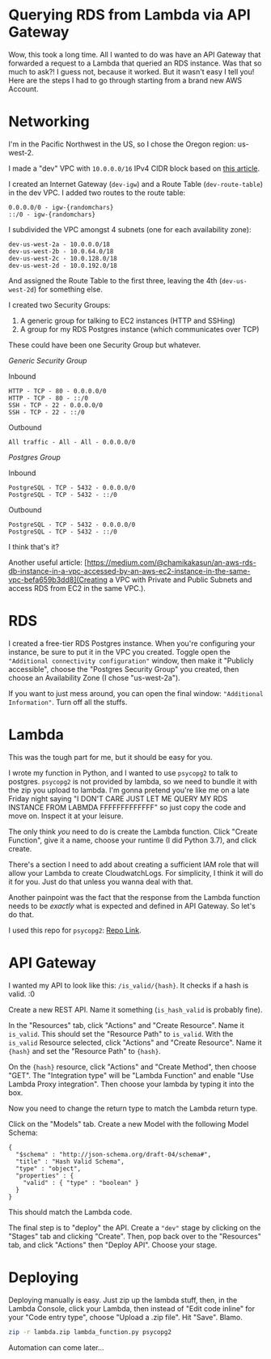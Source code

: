 # Querying RDS from Lambda via API Gateway

Wow, this took a long time. All I wanted to do was have an API Gateway that forwarded a request to a Lambda that queried an RDS instance. Was that so much to ask?! I guess not, because it worked. But it wasn't easy I tell you! Here are the steps I had to go through starting from a brand new AWS Account.

# Networking

I'm in the Pacific Northwest in the US, so I chose the Oregon region: us-west-2.

I made a "dev" VPC with `10.0.0.0/16` IPv4 CIDR block based on [this article](https://medium.com/aws-activate-startup-blog/practical-vpc-design-8412e1a18dcc#.bmeh8m3si).

I created an Internet Gateway (`dev-igw`) and a Route Table (`dev-route-table`) in the dev VPC. I added two routes to the route table:

```
0.0.0.0/0 - igw-{randomchars}
::/0 - igw-{randomchars}
```

I subdivided the VPC amongst 4 subnets (one for each availability zone):

```
dev-us-west-2a - 10.0.0.0/18
dev-us-west-2b - 10.0.64.0/18
dev-us-west-2c - 10.0.128.0/18
dev-us-west-2d - 10.0.192.0/18
```

And assigned the Route Table to the first three, leaving the 4th (`dev-us-west-2d`) for something else.

I created two Security Groups:

1) A generic group for talking to EC2 instances (HTTP and SSHing)
2) A group for my RDS Postgres instance (which communicates over TCP)

These could have been one Security Group but whatever.

*Generic Security Group*

Inbound

```
HTTP - TCP - 80 - 0.0.0.0/0
HTTP - TCP - 80 - ::/0
SSH - TCP - 22 - 0.0.0.0/0
SSH - TCP - 22 - ::/0
```

Outbound

```
All traffic - All - All - 0.0.0.0/0
```

*Postgres Group*

Inbound

```
PostgreSQL - TCP - 5432 - 0.0.0.0/0
PostgreSQL - TCP - 5432 - ::/0
```

Outbound

```
PostgreSQL - TCP - 5432 - 0.0.0.0/0
PostgreSQL - TCP - 5432 - ::/0
```

I think that's it?

Another useful article: [https://medium.com/@chamikakasun/an-aws-rds-db-instance-in-a-vpc-accessed-by-an-aws-ec2-instance-in-the-same-vpc-befa659b3dd8](Creating a VPC with Private and Public Subnets and access RDS from EC2 in the same VPC.).


# RDS

I created a free-tier RDS Postgres instance. When you're configuring your instance, be sure to put it in the VPC you created. Toggle open the `"Additional connectivity configuration"` window, then make it "Publicly accessible", choose the "Postgres Security Group" you created, then choose an Availability Zone (I chose "us-west-2a").

If you want to just mess around, you can open the final window: `"Additional Information"`. Turn off all the stuffs.

# Lambda

This was the tough part for me, but it should be easy for you.

I wrote my function in Python, and I wanted to use `psycopg2` to talk to postgres. `psycopg2` is not provided by lambda, so we need to bundle it with the zip you upload to lambda. I'm gonna pretend you're like me on a late Friday night saying "I DON'T CARE JUST LET ME QUERY MY RDS INSTANCE FROM LABMDA FFFFFFFFFFFFF" so just copy the code and move on. Inspect it at your leisure.

The only think _you_ need to do is create the Lambda function. Click "Create Function", give it a name, choose your runtime (I did Python 3.7), and click create.

There's a section I need to add about creating a sufficient IAM role that will allow your Lambda to create CloudwatchLogs. For simplicity, I think it will do it for you. Just do that unless you wanna deal with that.

Another painpoint was the fact that the response from the Lambda function needs to be _exactly_ what is expected and defined in API Gateway. So let's do that.

I used this repo for `psycopg2`: [Repo Link](https://github.com/jkehler/awslambda-psycopg2).

# API Gateway

I wanted my API to look like this: `/is_valid/{hash}`. It checks if a hash is valid. :0

Create a new REST API. Name it something (`is_hash_valid` is probably fine).

In the "Resources" tab, click "Actions" and "Create Resource". Name it `is_valid`. This should set the "Resource Path" to `is_valid`. With the `is_valid` Resource selected, click "Actions" and "Create Resource". Name it `{hash}` and set the "Resource Path" to `{hash}`.

On the `{hash}` resource, click "Actions" and "Create Method", then choose "GET". The "Integration type" will be "Lambda Function" and enable "Use Lambda Proxy integration". Then choose your lambda by typing it into the box.

Now you need to change the return type to match the Lambda return type.

Click on the "Models" tab. Create a new Model with the following Model Schema:

```
{
  "$schema" : "http://json-schema.org/draft-04/schema#",
  "title" : "Hash Valid Schema",
  "type" : "object",
  "properties" : {
    "valid" : { "type" : "boolean" }
  }
}
```

This should match the Lambda code.

The final step is to "deploy" the API. Create a `"dev"` stage by clicking on the "Stages" tab and clicking "Create". Then, pop back over to the "Resources" tab, and click "Actions" then "Deploy API". Choose your stage.

# Deploying

Deploying manually is easy. Just zip up the lambda stuff, then, in the Lambda Console, click your Lambda, then instead of "Edit code inline" for your "Code entry type", choose "Upload a .zip file". Hit "Save". Blamo.

```bash
zip -r lambda.zip lambda_function.py psycopg2
```

Automation can come later...

